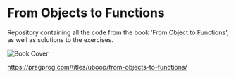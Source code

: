 # From Objects to Functions

Repository containing all the code from the book 'From Object to Functions', as well as solutions to the exercises.

![Book Cover](https://pragprog.com/titles/uboop/from-objects-to-functions/uboop-375.jpg)

https://pragprog.com/titles/uboop/from-objects-to-functions/


